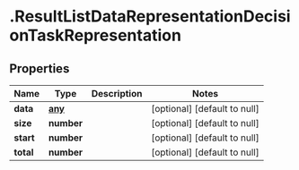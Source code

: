 # .ResultListDataRepresentationDecisionTaskRepresentation

## Properties
Name | Type | Description | Notes
------------ | ------------- | ------------- | -------------
**data** | [**any**](DecisionTaskRepresentation.md) |  | [optional] [default to null]
**size** | **number** |  | [optional] [default to null]
**start** | **number** |  | [optional] [default to null]
**total** | **number** |  | [optional] [default to null]


